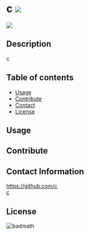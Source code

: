 
  # c ![](https://img.shields.io/github/languages/count/c/c)

  ![](https://img.shields.io/github/languages/top/c/c)

  ## Description 
  c

  ## Table of contents
  - [Usage](#usage)
  - [Contribute](#contribute)
  - [Contact](#contact)
  - [License](#license)

  ## Usage
  

  ## Contribute
  

  ## Contact Information
  https://github.com/c </br>
  [c](mailto:c) </br>
  

  ## License
  ![badmath](https://img.shields.io/github/license/c/c)

